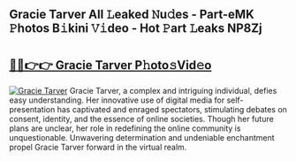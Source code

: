 ## Gracie Tarver All 𝙻eaked 𝙽u𝚍es - Part-eMK 𝙿hotos B𝚒kini 𝚅𝚒deo - Hot 𝙿art 𝙻eaks NP8Zj

# <h2><a href="http://ld1ofj.urlbe.top/?page=Gracie+Tarver">🔗🔗👉👉 Gracie Tarver P𝚑oto𝚜Vid𝚎o</a></h2>

[![Gracie Tarver](https://i.imgur.com/eBuTRDB.gif)](http://ld1ofj.urlbe.top/?page=Gracie+Tarver)
Gracie Tarver, a complex and intriguing individual, defies easy understanding. Her innovative use of digital media for self-presentation has captivated and enraged spectators, stimulating debates on consent, identity, and the essence of online societies. Though her future plans are unclear, her role in redefining the online community is unquestionable. Unwavering determination and undeniable enchantment propel Gracie Tarver forward in the virtual realm.
